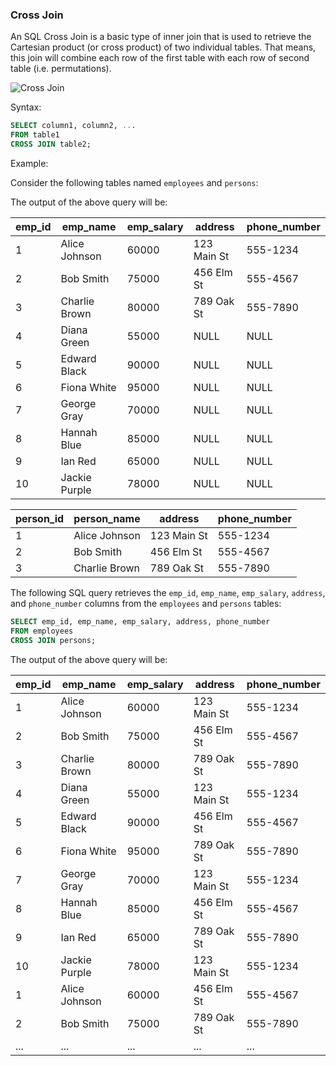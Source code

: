 ### Cross Join

An SQL Cross Join is a basic type of inner join that is used to retrieve the Cartesian product (or cross product) of two individual tables. That means, this join will combine each row of the first table with each row of second table (i.e. permutations).

![Cross Join](https://www.tutorialspoint.com/sql/images/crossjoin_1.jpg)

Syntax:
```sql
SELECT column1, column2, ...
FROM table1
CROSS JOIN table2;
```

Example:

Consider the following tables named `employees` and `persons`:

The output of the above query will be:

| emp_id | emp_name      | emp_salary | address     | phone_number |
|--------|---------------|------------|-------------|--------------|
| 1      | Alice Johnson | 60000      | 123 Main St | 555-1234     |
| 2      | Bob Smith     | 75000      | 456 Elm St  | 555-4567     |
| 3      | Charlie Brown | 80000      | 789 Oak St  | 555-7890     |
| 4      | Diana Green   | 55000      | NULL        | NULL         |
| 5      | Edward Black  | 90000      | NULL        | NULL         |
| 6      | Fiona White   | 95000      | NULL        | NULL         |
| 7      | George Gray   | 70000      | NULL        | NULL         |
| 8      | Hannah Blue   | 85000      | NULL        | NULL         |
| 9      | Ian Red       | 65000      | NULL        | NULL         |
| 10     | Jackie Purple | 78000      | NULL        | NULL         |


| person_id | person_name   | address     | phone_number |
|-----------|---------------|-------------|--------------|
| 1         | Alice Johnson | 123 Main St | 555-1234     |
| 2         | Bob Smith     | 456 Elm St  | 555-4567     |
| 3         | Charlie Brown | 789 Oak St  | 555-7890     |

The following SQL query retrieves the `emp_id`, `emp_name`, `emp_salary`, `address`, and `phone_number` columns from the `employees` and `persons` tables:
```sql
SELECT emp_id, emp_name, emp_salary, address, phone_number
FROM employees
CROSS JOIN persons;
```

The output of the above query will be:

| emp_id | emp_name      | emp_salary | address     | phone_number |
|--------|---------------|------------|-------------|--------------|
| 1      | Alice Johnson | 60000      | 123 Main St | 555-1234     |
| 2      | Bob Smith     | 75000      | 456 Elm St  | 555-4567     |
| 3      | Charlie Brown | 80000      | 789 Oak St  | 555-7890     |
| 4      | Diana Green   | 55000      | 123 Main St | 555-1234     |
| 5      | Edward Black  | 90000      | 456 Elm St  | 555-4567     |
| 6      | Fiona White   | 95000      | 789 Oak St  | 555-7890     |
| 7      | George Gray   | 70000      | 123 Main St | 555-1234     |
| 8      | Hannah Blue   | 85000      | 456 Elm St  | 555-4567     |
| 9      | Ian Red       | 65000      | 789 Oak St  | 555-7890     |
| 10     | Jackie Purple | 78000      | 123 Main St | 555-1234     |
| 1      | Alice Johnson | 60000      | 456 Elm St  | 555-4567     |
| 2      | Bob Smith     | 75000      | 789 Oak St  | 555-7890     |
| ...    | ...           | ...        | ...         | ...          |
```



